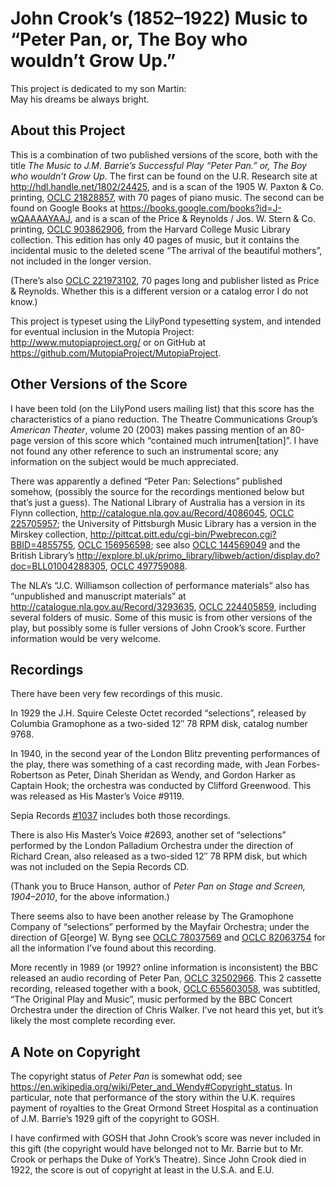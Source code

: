 # John Crook’s (1852–1922) Music to “Peter Pan, or, The Boy who wouldn’t Grow Up.”

This project is dedicated to my son Martin:  
May his dreams be always bright.

## About this Project

This is a combination of two published versions of the score,
both with the title
_The Music to J.M. Barrie’s Successful Play “Peter Pan.” or, The Boy who wouldn’t Grow Up._
The first can be found on the U.R. Research site
at <http://hdl.handle.net/1802/24425>,
and is a scan of the 1905 W. Paxton & Co. printing,
[OCLC 21828857](https://www.worldcat.org/oclc/21828857),
with 70 pages of piano music.
The second can be found on Google Books
at <https://books.google.com/books?id=J-wQAAAAYAAJ>,
and is a scan of the Price & Reynolds / Jos. W. Stern & Co. printing,
[OCLC 903862906](https://www.worldcat.org/oclc/903862906),
from the Harvard College Music Library collection.
This edition has only 40 pages of music,
but it contains the incidental music to the deleted scene
“The arrival of the beautiful mothers”,
not included in the longer version.

(There’s also [OCLC 221973102](https://www.worldcat.org/oclc/221973102),
70 pages long and publisher listed as Price & Reynolds.
Whether this is a different version or a catalog error I do not know.)

This project is typeset
using the LilyPond typesetting system,
and intended for eventual inclusion in the Mutopia Project:
<http://www.mutopiaproject.org/>
or on GitHub at <https://github.com/MutopiaProject/MutopiaProject>.

## Other Versions of the Score

I have been told (on the LilyPond users mailing list)
that this score has the characteristics of a piano reduction.
The Theatre Communications Group’s _American Theater_, volume 20 (2003)
makes passing mention of an 80-page version of this score
which “contained much intrumen[tation]”.
I have not found any other reference to such an instrumental score;
any information on the subject would be much appreciated.

There was apparently a defined “Peter Pan: Selections” published somehow,
(possibly the source for the recordings mentioned below but that’s just a guess).
The National Library of Australia has a version in its Flynn collection,
<http://catalogue.nla.gov.au/Record/4086045>,
[OCLC 225705957](https://www.worldcat.org/oclc/225705957);
the University of Pittsburgh Music Library has a version in the Mirskey collection,
<http://pittcat.pitt.edu/cgi-bin/Pwebrecon.cgi?BBID=4855755>,
[OCLC 156956598](https://www.worldcat.org/oclc/156956598);
see also [OCLC 144569049](https://www.worldcat.org/oclc/144569049)
and the British Library’s <http://explore.bl.uk/primo_library/libweb/action/display.do?doc=BLL01004288305>,
[OCLC 497759088](https://www.worldcat.org/oclc/497759088).

The NLA’s “J.C. Williamson collection of performance materials”
also has “unpublished and manuscript materials”
at <http://catalogue.nla.gov.au/Record/3293635>,
[OCLC 224405859](https://www.worldcat.org/oclc/224405859),
including several folders of music.
Some of this music is from other versions of the play,
but possibly some is fuller versions of John Crook’s score.
Further information would be very welcome.

## Recordings

There have been very few recordings of this music.

In 1929 the J.H. Squire Celeste Octet recorded “selections”,
released by Columbia Gramophone as a two-sided 12″ 78 RPM disk,
catalog number 9768.

In 1940,
in the second year of the London Blitz preventing performances of the play,
there was something of a cast recording made,
with Jean Forbes-Robertson as Peter,
Dinah Sheridan as Wendy,
and Gordon Harker as Captain Hook;
the orchestra was conducted by Clifford Greenwood.
This was released as His Master’s Voice #9119.

Sepia Records [#1037](http://sepiarecords.com/sepia1037.html)
includes both those recordings.

There is also His Master’s Voice #2693,
another set of “selections”
performed by the London Palladium Orchestra
under the direction of Richard Crean,
also released as a two-sided 12″ 78 RPM disk,
but which was not included on the Sepia Records CD.

(Thank you to Bruce Hanson,
author of _Peter Pan on Stage and Screen, 1904–2010_,
for the above information.)

There seems also to have been another release by The Gramophone Company
of “selections”
performed by the Mayfair Orchestra;
under the direction of G[eorge] W. Byng
see [OCLC 78037569](https://www.worldcat.org/oclc/78037569)
and [OCLC 82063754](https://www.worldcat.org/oclc/82063754)
for all the information I’ve found about this recording.

More recently in 1989
(or 1992? online information is inconsistent)
the BBC released an audio recording of Peter Pan,
[OCLC 32502966](https://www.worldcat.org/oclc/32502966).
This 2 cassette recording, released together with a book,
[OCLC 655603058](https://www.worldcat.org/oclc/655603058),
was subtitled, “The Original Play and Music”,
music performed by the BBC Concert Orchestra
under the direction of Chris Walker.
I’ve not heard this yet,
but it’s likely the most complete recording ever.

## A Note on Copyright

The copyright status of _Peter Pan_ is somewhat odd;
see <https://en.wikipedia.org/wiki/Peter_and_Wendy#Copyright_status>.
In particular, note that performance of the story within the U.K.
requires payment of royalties to the Great Ormond Street Hospital
as a continuation of J.M. Barrie’s 1929 gift of the copyright to GOSH.

I have confirmed with GOSH that John Crook’s score
was never included in this gift
(the copyright would have belonged not to Mr. Barrie
but to Mr. Crook or perhaps the Duke of York’s Theatre).
Since John Crook died in 1922,
the score is out of copyright at least in the U.S.A. and E.U.
